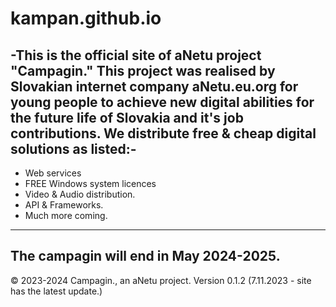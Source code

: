 # kampan.github.io
-This is the official site of aNetu project "Campagin."
This project was realised by Slovakian internet company aNetu.eu.org for young people to achieve new digital abilities for the future life of Slovakia and it's job contributions.
We distribute free & cheap digital solutions as listed:-
--------------------
- Web services
- FREE Windows system licences
- Video & Audio distribution.
- API & Frameworks.
- Much more coming.
- ---------------------
The campagin will end in May 2024-2025.
------------------------
© 2023-2024 Campagin., an aNetu project. Version 0.1.2 (7.11.2023 - site has the latest update.)
